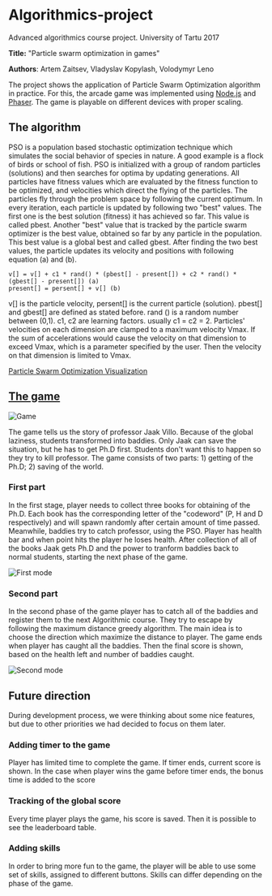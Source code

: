 # Algorithmics-project	

Advanced algorithmics course project. University of Tartu 2017

**Title:** "Particle swarm optimization in games"

**Authors**: Artem Zaitsev, Vladyslav Kopylash, Volodymyr Leno

The project shows the application of Particle Swarm Optimization algorithm in practice. For this, the arcade game was implemented using 
[Node.js](https://nodejs.org/en/) and [Phaser](https://phaser.io/). The game is playable on different devices with proper scaling.

## The algorithm

PSO is a population based stochastic optimization technique which simulates the social behavior of species in nature. A good example
is a flock of birds or school of fish. PSO is initialized with a group of random particles (solutions) and then searches for optima by
updating generations. All particles have fitness values which are evaluated by the fitness function to be optimized, and velocities which
direct the flying of the particles. The particles fly through the problem space by following the current optimum. In every iteration, each
particle is updated by following two "best" values. The first one is the best solution (fitness) it has achieved so far. This value is
called pbest. Another "best" value that is tracked by the particle swarm optimizer is the best value, obtained so far by any particle in 
the population. This best value is a global best and called gbest. After finding the two best values, the particle updates its velocity and
positions with following equation (a) and (b).

```
v[] = v[] + c1 * rand() * (pbest[] - present[]) + c2 * rand() * (gbest[] - present[]) (a)
present[] = persent[] + v[] (b)
```

v[] is the particle velocity, persent[] is the current particle (solution). pbest[] and gbest[] are defined as stated before. rand () is a
random number between (0,1). c1, c2 are learning factors. usually c1 = c2 = 2. Particles' velocities on each dimension are clamped to a maximum
velocity Vmax. If the sum of accelerations would cause the velocity on that dimension to exceed Vmax, which is a parameter specified by the user.
Then the velocity on that dimension is limited to Vmax.

[Particle Swarm Optimization Visualization](https://www.youtube.com/watch?v=gkGa6WZpcQg)

## [The game](https://kopylash.github.io/algorithmics-project/)

![Game](https://github.com/kopylash/algorithmics-project/blob/readme/assets/sprites/logo.png)

The game tells us the story of professor Jaak Villo. Because of the global laziness, students transformed into baddies. Only Jaak can save the
situation, but he has to get Ph.D first. Students don't want this to happen so they try to kill professor. The game consists of two parts: 1) getting of
the Ph.D; 2) saving of the world.

### First part

In the first stage, player needs to collect three books for obtaining of the Ph.D. Each book has the corresponding letter of the "codeword"
(P, H and D respectively) and will spawn randomly after certain amount of time passed. Meanwhile, baddies try to catch professor, using the PSO.
Player has health bar and when point hits the player he loses health. After collection of all of the books Jaak gets Ph.D and the power to tranform
baddies back to normal students, starting the next phase of the game.

![First mode](https://github.com/kopylash/algorithmics-project/blob/readme/assets/sprites/escape_mode.png)

### Second part

In the second phase of the game player has to catch all of the baddies and register them to the next Algorithmic course. They try to escape by
following the maximum distance greedy algorithm. The main idea is to choose the direction which maximize the distance to player. The game ends
when player has caught all the baddies. Then the final score is shown, based on the health left and number of baddies caught.

![Second mode](https://github.com/kopylash/algorithmics-project/blob/readme/assets/sprites/escape_mode.png)

## Future direction

During development process, we were thinking about some nice features, but due to other priorities we had decided to focus on them later.

### Adding timer to the game

Player has limited time to complete the game. If timer ends, current score is shown. In the case when player wins the game before timer ends,
the bonus time is added to the score
  
### Tracking of the global score

Every time player plays the game, his score is saved. Then it is possible to see the leaderboard table.
  
### Adding skills 

In order to bring more fun to the game, the player will be able to use some set of skills, assigned to different buttons. Skills can differ
depending on the phase of the game.